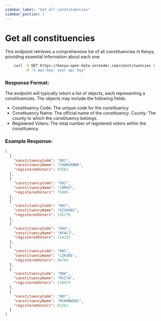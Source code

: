 ```yaml
---
sidebar_label: "Get all constituencies"
sidebar_postion: 1
---
```




# Get all constituencies

This endpoint retrieves a comprehensive list of all constituencies in Kenya, providing essential information about each one.

```bash
    curl -X GET https://kenya-open-data.onrender.com/constituencies \
         -H "x-api-key: your api key"
```

### Response Format:
The endpoint will typically return a list of objects, each representing a constituencies. The objects may include the following fields:

- Constituency Code: The unique code for the constituency
- Constituency Name: The official name of the constituency.
County: The county to which the constituency belongs.
- Registered Voters: The total number of registered voters within the constituency.

### Example Response:

```json
[
  {
    "constituencyCode": "001",
    "constituencyName": "CHANGAMWE",
    "registeredVoters": 93561
  },
  {
    "constituencyCode": "002",
    "constituencyName": "JOMVU",
    "registeredVoters": 75085
  },
  {
    "constituencyCode": "003",
    "constituencyName": "KISAUNI",
    "registeredVoters": 135276
  },
  {
    "constituencyCode": "004",
    "constituencyName": "NYALI",
    "registeredVoters": 124253
  },
  {
    "constituencyCode": "005",
    "constituencyName": "LIKONI",
    "registeredVoters": 94764
  },
  {
    "constituencyCode": "006",
    "constituencyName": "MVITA",
    "registeredVoters": 118974
  },
  {
    "constituencyCode": "007",
    "constituencyName": "MSAMBWENI",
    "registeredVoters": 82261
  }
]
```
